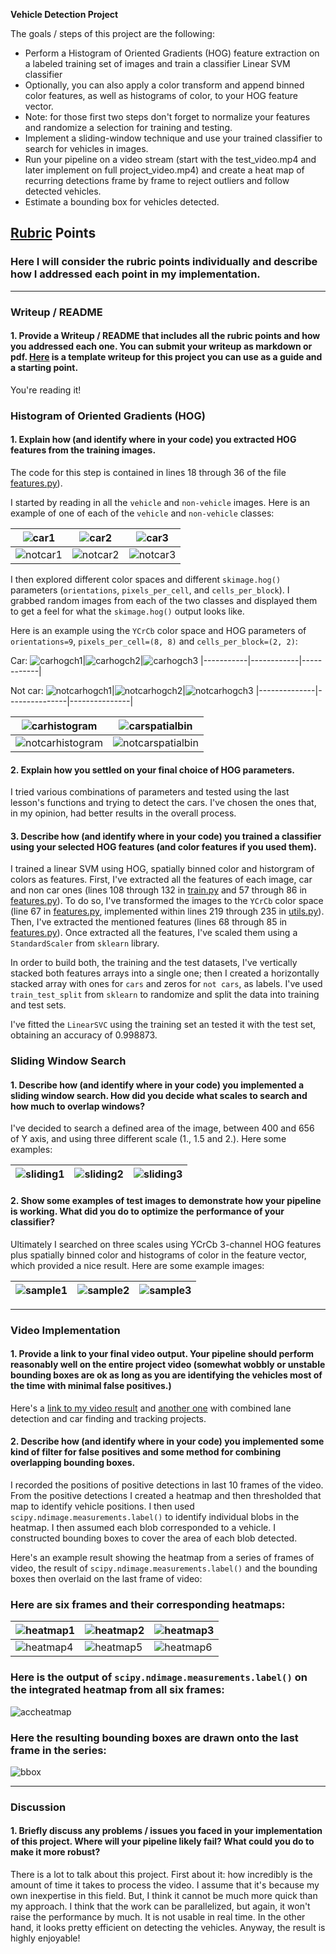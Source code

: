 **Vehicle Detection Project**

The goals / steps of this project are the following:

* Perform a Histogram of Oriented Gradients (HOG) feature extraction on a labeled training set of images and train a classifier Linear SVM classifier
* Optionally, you can also apply a color transform and append binned color features, as well as histograms of color, to your HOG feature vector. 
* Note: for those first two steps don't forget to normalize your features and randomize a selection for training and testing.
* Implement a sliding-window technique and use your trained classifier to search for vehicles in images.
* Run your pipeline on a video stream (start with the test_video.mp4 and later implement on full project_video.mp4) and create a heat map of recurring detections frame by frame to reject outliers and follow detected vehicles.
* Estimate a bounding box for vehicles detected.

[//]: # (Image References)
[car1]: ./output_images/car0066.png
[car2]: ./output_images/car0084.png
[car3]: ./output_images/car0162.png
[notcar1]: ./output_images/notcar11.png
[notcar2]: ./output_images/notcar116.png
[notcar3]: ./output_images/notcar172.png
[carhogch1]: ./output_images/hog1_car0084.png
[carhogch2]: ./output_images/hog2_car0084.png
[carhogch3]: ./output_images/hog3_car0084.png
[notcarhogch1]: ./output_images/hog1_notcar116.png
[notcarhogch2]: ./output_images/hog2_notcar116.png
[notcarhogch3]: ./output_images/hog3_notcar116.png
[carspatialbin]: ./output_images/spatial_car0162.png
[notcarspatialbin]: ./output_images/spatial_notcar172.png
[carhistogram]: ./output_images/histogram_car0162.png
[notcarhistogram]: ./output_images/histogram_notcar172.png
[sliding1]: ./output_images/sliding_win_1test4.jpg
[sliding2]: ./output_images/sliding_win_1.5test1.jpg
[sliding3]: ./output_images/sliding_win_2.0test6.jpg
[sample1]: ./output_images/detections__test6.jpg
[sample2]: ./output_images/heatmap_test6.jpg
[sample3]: ./output_images/contour_test6.jpg
[heatmap1]: ./output_images/heatmap_1494781901.0230606.jpg
[heatmap2]: ./output_images/heatmap_1494781924.9642365.jpg
[heatmap3]: ./output_images/heatmap_1494781949.0266788.jpg
[heatmap4]: ./output_images/heatmap_1494781973.1248085.jpg
[heatmap5]: ./output_images/heatmap_1494782001.446343.jpg
[heatmap6]: ./output_images/heatmap_1494782026.051958.jpg
[accheatmap]: ./output_images/acc_heatmap_1494782026.051958.jpg
[bbox]: ./output_images/bbox_1494782026.051958.jpg

## [Rubric](https://review.udacity.com/#!/rubrics/513/view) Points
### Here I will consider the rubric points individually and describe how I addressed each point in my implementation.  

---
### Writeup / README

#### 1. Provide a Writeup / README that includes all the rubric points and how you addressed each one.  You can submit your writeup as markdown or pdf.  [Here](https://github.com/udacity/CarND-Vehicle-Detection/blob/master/writeup_template.md) is a template writeup for this project you can use as a guide and a starting point.  

You're reading it!

### Histogram of Oriented Gradients (HOG)

#### 1. Explain how (and identify where in your code) you extracted HOG features from the training images.

The code for this step is contained in lines 18 through 36 of the file [features.py](./carndlib/features.py)).  

I started by reading in all the `vehicle` and `non-vehicle` images.  Here is an example of one of each of the `vehicle` and `non-vehicle` classes:

![car1]|![car2]|![car3]
|------|-------|-------|
![notcar1]|![notcar2]|![notcar3]

I then explored different color spaces and different `skimage.hog()` parameters (`orientations`, `pixels_per_cell`, and `cells_per_block`).  I grabbed random images from each of the two classes and displayed them to get a feel for what the `skimage.hog()` output looks like.

Here is an example using the `YCrCb` color space and HOG parameters of `orientations=9`, `pixels_per_cell=(8, 8)` and `cells_per_block=(2, 2)`:

Car:
![carhogch1]|![carhogch2]|![carhogch3]
|-----------|------------|------------|

Not car:
![notcarhogch1]|![notcarhogch2]|![notcarhogch3]
|--------------|---------------|---------------|

![carhistogram]|![carspatialbin]
|--------------|----------------|
![notcarhistogram]|![notcarspatialbin]

#### 2. Explain how you settled on your final choice of HOG parameters.

I tried various combinations of parameters and tested using the last lesson's functions and trying to detect the cars. I've chosen the ones that, in my opinion, had better results in the overall process.

#### 3. Describe how (and identify where in your code) you trained a classifier using your selected HOG features (and color features if you used them).

I trained a linear SVM using HOG, spatially binned color and historgram of colors as features. First, I've extracted all the features of each image, car and non car ones (lines 108 through 132 in [train.py](./carndlib/train.py) and 57 through 86 in [features.py](./carndlib/features.py)). To do so, I've transformed the images to the `YCrCb` color space (line 67 in [features.py](./carndlib/features.py), implemented within lines 219 through 235 in [utils.py](./carndlib/utils.py)). Then, I've extracted the mentioned features (lines 68 through 85 in [features.py](./carndlib/features.py)). 
Once extracted all the features, I've scaled them using a `StandardScaler` from `sklearn` library. 

In order to build both, the training and the test datasets, I've vertically stacked both features arrays into a single one; then I created a horizontally stacked array with ones for `cars` and zeros for `not cars`, as labels. I've used `train_test_split` from `sklearn` to randomize and split the data into training and test sets.

I've fitted the `LinearSVC` using the training set an tested it with the test set, obtaining an accuracy of 0.998873.

### Sliding Window Search

#### 1. Describe how (and identify where in your code) you implemented a sliding window search.  How did you decide what scales to search and how much to overlap windows?

I've decided to search a defined area of the image, between 400 and 656 of Y axis, and using three different scale (1., 1.5 and 2.). Here some examples:

![sliding1]|![sliding2]|![sliding3]
|----------|-----------|-----------|

#### 2. Show some examples of test images to demonstrate how your pipeline is working.  What did you do to optimize the performance of your classifier?

Ultimately I searched on three scales using YCrCb 3-channel HOG features plus spatially binned color and histograms of color in the feature vector, which provided a nice result.  Here are some example images:

![sample1]|![sample2]|![sample3]
|---------|----------|----------|
---

### Video Implementation

#### 1. Provide a link to your final video output.  Your pipeline should perform reasonably well on the entire project video (somewhat wobbly or unstable bounding boxes are ok as long as you are identifying the vehicles most of the time with minimal false positives.)

Here's a [link to my video result](./output.mp4) and [another one](./output_2.mp4) with combined lane detection and car finding and tracking projects.


#### 2. Describe how (and identify where in your code) you implemented some kind of filter for false positives and some method for combining overlapping bounding boxes.

I recorded the positions of positive detections in last 10 frames of the video.  From the positive detections I created a heatmap and then thresholded that map to identify vehicle positions. I then used `scipy.ndimage.measurements.label()` to identify individual blobs in the heatmap. I then assumed each blob corresponded to a vehicle. I constructed bounding boxes to cover the area of each blob detected.  

Here's an example result showing the heatmap from a series of frames of video, the result of `scipy.ndimage.measurements.label()` and the bounding boxes then overlaid on the last frame of video:

### Here are six frames and their corresponding heatmaps:

![heatmap1]|![heatmap2]|![heatmap3]
|----------|-----------|-----------|
![heatmap4]|![heatmap5]|![heatmap6]

### Here is the output of `scipy.ndimage.measurements.label()` on the integrated heatmap from all six frames:

![accheatmap]

### Here the resulting bounding boxes are drawn onto the last frame in the series:

![bbox]

---

### Discussion

#### 1. Briefly discuss any problems / issues you faced in your implementation of this project.  Where will your pipeline likely fail?  What could you do to make it more robust?

There is a lot to talk about this project. First about it: how incredibly is the amount of time it takes to process the video. I assume that it's because my own inexpertise in this field. But, I think it cannot be much more quick than my approach. I think that the work can be parallelized, but again, it won't raise the performance by much. It is not usable in real time.
In the other hand, it looks pretty efficient on detecting the vehicles. Anyway, the result is highly enjoyable!

